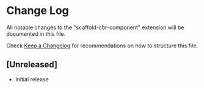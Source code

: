 # Change Log

All notable changes to the "scaffold-cbr-component" extension will be documented in this file.

Check [Keep a Changelog](http://keepachangelog.com/) for recommendations on how to structure this file.

## [Unreleased]

- Initial release